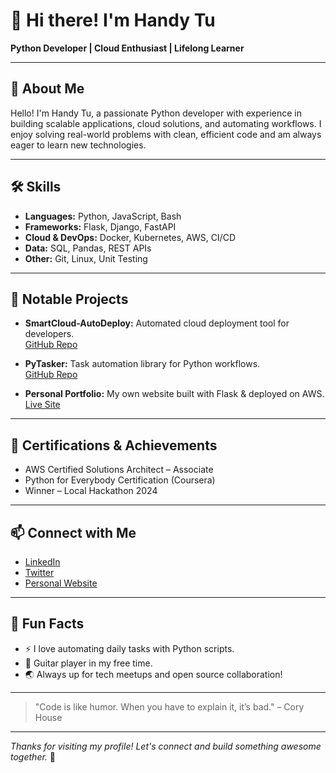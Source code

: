 # 👋 Hi there! I'm Handy Tu

**Python Developer | Cloud Enthusiast | Lifelong Learner**

---

## 🚀 About Me

Hello! I'm Handy Tu, a passionate Python developer with experience in building scalable applications, cloud solutions, and automating workflows. I enjoy solving real-world problems with clean, efficient code and am always eager to learn new technologies.

---

## 🛠️ Skills

- **Languages:** Python, JavaScript, Bash
- **Frameworks:** Flask, Django, FastAPI
- **Cloud & DevOps:** Docker, Kubernetes, AWS, CI/CD
- **Data:** SQL, Pandas, REST APIs
- **Other:** Git, Linux, Unit Testing

---

## 🌟 Notable Projects

- **SmartCloud-AutoDeploy:** Automated cloud deployment tool for developers.  
  [GitHub Repo](https://github.com/handytu/smartcloud-autodeploy)

- **PyTasker:** Task automation library for Python workflows.  
  [GitHub Repo](https://github.com/handytu/pytasker)

- **Personal Portfolio:** My own website built with Flask & deployed on AWS.  
  [Live Site](https://handytu.dev)

---

## 📜 Certifications & Achievements

- AWS Certified Solutions Architect – Associate
- Python for Everybody Certification (Coursera)
- Winner – Local Hackathon 2024

---

## 📫 Connect with Me

- [LinkedIn](https://linkedin.com/in/handytu)
- [Twitter](https://twitter.com/handytu_dev)
- [Personal Website](https://handytu.dev)

---

## 💬 Fun Facts

- ⚡ I love automating daily tasks with Python scripts.
- 🎸 Guitar player in my free time.
- 🌏 Always up for tech meetups and open source collaboration!

---

> "Code is like humor. When you have to explain it, it’s bad." – Cory House

---

_Thanks for visiting my profile! Let's connect and build something awesome together._ 🚀